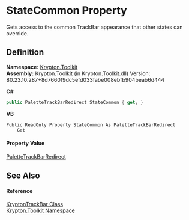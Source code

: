 # StateCommon Property


Gets access to the common TrackBar appearance that other states can override.



## Definition
**Namespace:** <a href="79d2eac2-21f4-54ff-7552-b20c33c30600.md">Krypton.Toolkit</a>  
**Assembly:** Krypton.Toolkit (in Krypton.Toolkit.dll) Version: 80.23.10.287+8d7660f9dc5efd033fabe008ebfb904beab6d444

**C#**
``` C#
public PaletteTrackBarRedirect StateCommon { get; }
```
**VB**
``` VB
Public ReadOnly Property StateCommon As PaletteTrackBarRedirect
	Get
```



#### Property Value
<a href="41f63048-5e6d-59cb-0207-301855fc1871.md">PaletteTrackBarRedirect</a>

## See Also


#### Reference
<a href="297a5396-a6af-2334-e2c6-fe1eb7ef5ea0.md">KryptonTrackBar Class</a>  
<a href="79d2eac2-21f4-54ff-7552-b20c33c30600.md">Krypton.Toolkit Namespace</a>  
